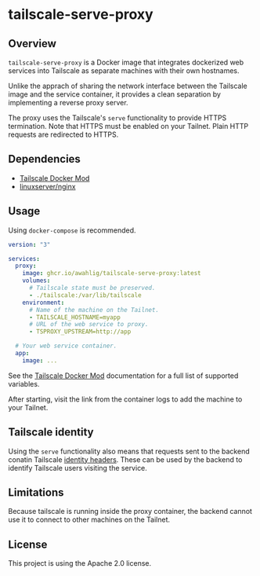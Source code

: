 # tailscale-serve-proxy

## Overview
`tailscale-serve-proxy` is a Docker image that integrates dockerized web
services into Tailscale as separate machines with their own hostnames.

Unlike the apprach of sharing the network interface between the Tailscale
image and the service container, it provides a clean separation by
implementing a reverse proxy server.

The proxy uses the Tailscale's `serve` functionality to provide HTTPS
termination. Note that HTTPS must be enabled on your Tailnet.
Plain HTTP requests are redirected to HTTPS.

## Dependencies
- [Tailscale Docker Mod](https://github.com/awahlig/tailscale-docker-mod)
- [linuxserver/nginx](https://github.com/linuxserver/docker-nginx/tree/master)

## Usage
Using `docker-compose` is recommended.

```yaml
version: "3"

services:
  proxy:
    image: ghcr.io/awahlig/tailscale-serve-proxy:latest
    volumes:
      # Tailscale state must be preserved.
      - ./tailscale:/var/lib/tailscale
    environment:
      # Name of the machine on the Tailnet.
      - TAILSCALE_HOSTNAME=myapp
      # URL of the web service to proxy.
      - TSPROXY_UPSTREAM=http://app

  # Your web service container.
  app:
    image: ...
```

See the
[Tailscale Docker Mod](https://github.com/awahlig/tailscale-docker-mod#configuration)
documentation for a full list of supported variables.

After starting, visit the link from the container logs to add the machine
to your Tailnet.

## Tailscale identity
Using the `serve` functionality also means that requests sent to the backend
conatin Tailscale [identity headers](https://tailscale.com/s/serve-headers).
These can be used by the backend to identify Tailscale users visiting the
service.

## Limitations
Because tailscale is running inside the proxy container, the backend cannot
use it to connect to other machines on the Tailnet.

## License
This project is using the Apache 2.0 license.
